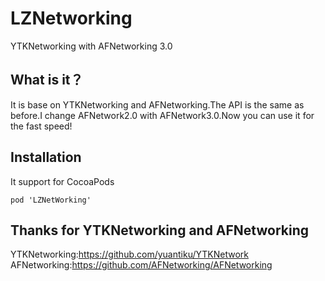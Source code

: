 # LZNetworking
YTKNetworking with AFNetworking 3.0
## What is it？
It is base on YTKNetworking and AFNetworking.The API is the same as before.I change AFNetwork2.0 with AFNetwork3.0.Now you can use it for the fast speed!
## Installation
It support for CocoaPods
```
pod 'LZNetWorking'
```
## Thanks for YTKNetworking and AFNetworking

YTKNetworking:https://github.com/yuantiku/YTKNetwork
AFNetworking:https://github.com/AFNetworking/AFNetworking
